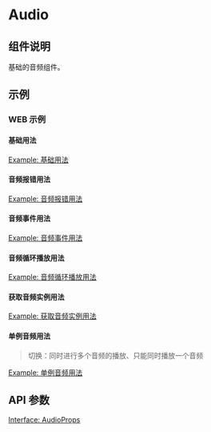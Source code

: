 # Audio

## 组件说明

基础的音频组件。

## 示例

### WEB 示例

#### 基础用法

[Example: 基础用法](./__examples__/web/index.jsx)

#### 音频报错用法

[Example: 音频报错用法](./__examples__/web/error.jsx)

#### 音频事件用法

[Example: 音频事件用法](./__examples__/web/event.jsx)

#### 音频循环播放用法

[Example: 音频循环播放用法](./__examples__/web/loopPayback.jsx)

#### 获取音频实例用法

[Example: 获取音频实例用法](./__examples__/web/ref.jsx)

#### 单例音频用法

> 切换：同时进行多个音频的播放、只能同时播放一个音频

[Example: 单例音频用法](./__examples__/web/singleton.jsx)

<!-- ### 小程序示例

[基础用法](./__examples__/mini/index.jsx) -->

## API 参数

[Interface: AudioProps](./interface.ts)
